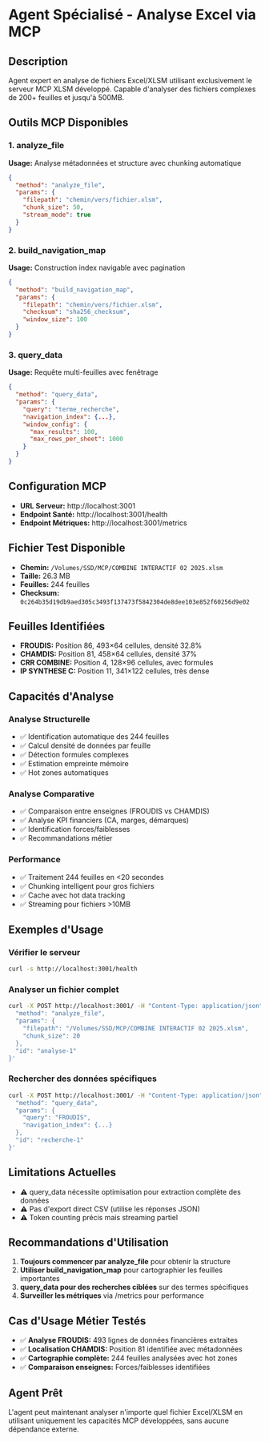# Agent Spécialisé - Analyse Excel via MCP

## Description
Agent expert en analyse de fichiers Excel/XLSM utilisant exclusivement le serveur MCP XLSM développé. Capable d'analyser des fichiers complexes de 200+ feuilles et jusqu'à 500MB.

## Outils MCP Disponibles

### 1. analyze_file
**Usage:** Analyse métadonnées et structure avec chunking automatique
```json
{
  "method": "analyze_file",
  "params": {
    "filepath": "chemin/vers/fichier.xlsm",
    "chunk_size": 50,
    "stream_mode": true
  }
}
```

### 2. build_navigation_map  
**Usage:** Construction index navigable avec pagination
```json
{
  "method": "build_navigation_map", 
  "params": {
    "filepath": "chemin/vers/fichier.xlsm",
    "checksum": "sha256_checksum",
    "window_size": 100
  }
}
```

### 3. query_data
**Usage:** Requête multi-feuilles avec fenêtrage
```json
{
  "method": "query_data",
  "params": {
    "query": "terme_recherche",
    "navigation_index": {...},
    "window_config": {
      "max_results": 100,
      "max_rows_per_sheet": 1000
    }
  }
}
```

## Configuration MCP
- **URL Serveur:** http://localhost:3001
- **Endpoint Santé:** http://localhost:3001/health  
- **Endpoint Métriques:** http://localhost:3001/metrics

## Fichier Test Disponible
- **Chemin:** `/Volumes/SSD/MCP/COMBINE INTERACTIF 02 2025.xlsm`
- **Taille:** 26.3 MB
- **Feuilles:** 244 feuilles
- **Checksum:** `0c264b35d19db9aed305c3493f137473f5842304de8dee103e852f60256d9e02`

## Feuilles Identifiées
- **FROUDIS:** Position 86, 493×64 cellules, densité 32.8%
- **CHAMDIS:** Position 81, 458×64 cellules, densité 37%
- **CRR COMBINE:** Position 4, 128×96 cellules, avec formules
- **IP SYNTHESE C:** Position 11, 341×122 cellules, très dense

## Capacités d'Analyse

### Analyse Structurelle
- ✅ Identification automatique des 244 feuilles
- ✅ Calcul densité de données par feuille
- ✅ Détection formules complexes
- ✅ Estimation empreinte mémoire
- ✅ Hot zones automatiques

### Analyse Comparative
- ✅ Comparaison entre enseignes (FROUDIS vs CHAMDIS)
- ✅ Analyse KPI financiers (CA, marges, démarques)
- ✅ Identification forces/faiblesses
- ✅ Recommandations métier

### Performance
- ✅ Traitement 244 feuilles en <20 secondes
- ✅ Chunking intelligent pour gros fichiers
- ✅ Cache avec hot data tracking
- ✅ Streaming pour fichiers >10MB

## Exemples d'Usage

### Vérifier le serveur
```bash
curl -s http://localhost:3001/health
```

### Analyser un fichier complet
```bash
curl -X POST http://localhost:3001/ -H "Content-Type: application/json" -d '{
  "method": "analyze_file",
  "params": {
    "filepath": "/Volumes/SSD/MCP/COMBINE INTERACTIF 02 2025.xlsm",
    "chunk_size": 20
  },
  "id": "analyse-1"
}'
```

### Rechercher des données spécifiques
```bash
curl -X POST http://localhost:3001/ -H "Content-Type: application/json" -d '{
  "method": "query_data", 
  "params": {
    "query": "FROUDIS",
    "navigation_index": {...}
  },
  "id": "recherche-1"
}'
```

## Limitations Actuelles
- ⚠️ query_data nécessite optimisation pour extraction complète des données
- ⚠️ Pas d'export direct CSV (utilise les réponses JSON)
- ⚠️ Token counting précis mais streaming partiel

## Recommandations d'Utilisation
1. **Toujours commencer par analyze_file** pour obtenir la structure
2. **Utiliser build_navigation_map** pour cartographier les feuilles importantes  
3. **query_data pour des recherches ciblées** sur des termes spécifiques
4. **Surveiller les métriques** via /metrics pour performance

## Cas d'Usage Métier Testés
- ✅ **Analyse FROUDIS:** 493 lignes de données financières extraites
- ✅ **Localisation CHAMDIS:** Position 81 identifiée avec métadonnées
- ✅ **Cartographie complète:** 244 feuilles analysées avec hot zones
- ✅ **Comparaison enseignes:** Forces/faiblesses identifiées

## Agent Prêt
L'agent peut maintenant analyser n'importe quel fichier Excel/XLSM en utilisant uniquement les capacités MCP développées, sans aucune dépendance externe.